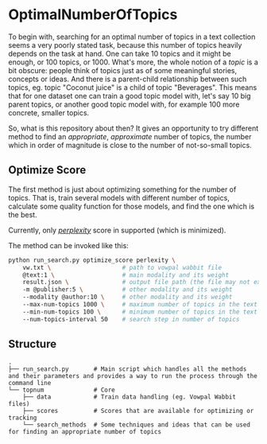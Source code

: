 # OptimalNumberOfTopics

To begin with, searching for an optimal number of topics in a text collection seems a very poorly stated task, because this number of topics heavily depends on the task at hand.
One can take 10 topics and it might be enough, or 100 topics, or 1000.
What's more, the whole notion of a *topic* is a bit obscure: people think of topics just as of some meaningful stories, concepts or ideas.
And there is a parent-child relationship between such topics, eg. topic "Coconut juice" is a child of topic "Beverages".
This means that for one dataset one can train a good topic model with, let's say 10 big parent topics, or another good topic model with, for example 100 more concrete, smaller topics.

So, what is this repository about then?
It gives an opportunity to try different method to find an *appropriate*, *approximate* number of topics, the number which in order of magnitude is close to the number of not-so-small topics.


## Optimize Score

The first method is just about optimizing something for the number of topics.
That is, train several models with different number of topics, calculate some quality function for those models, and find the one which is the best.

Currently, only [*perplexity*](https://en.wikipedia.org/wiki/Perplexity) score in supported (which is minimized).

The method can be invoked like this:
```bash
python run_search.py optimize_score perlexity \
    vw.txt \  					# path to vowpal wabbit file
    @text:1 \  					# main modality and its weight
    result.json \  				# output file path (the file may not exist)
    -m @publisher:5 \  			# other modality and its weight
    --modality @author:10 \  	# other modality and its weight
    --max-num-topics 1000 \  	# maximum number of topics in the text collection
    --min-num-topics 100 \  	# minimum number of topics in the text collection
    --num-topics-interval 50  	# search step in number of topics
```

## Structure

    .
    ├── run_search.py 		# Main script which handles all the methods and their parameters and provides a way to run the process through the command line
    └── topnum           	# Core
    	├── data 			# Train data handling (eg. Vowpal Wabbit files)
    	├── scores 			# Scores that are available for optimizing or tracking
    	└── search_methods 	# Some techniques and ideas that can be used for finding an appropriate number of topics
